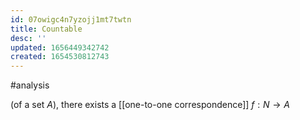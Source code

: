 ```yaml
---
id: 07owigc4n7yzojj1mt7twtn
title: Countable
desc: ''
updated: 1656449342742
created: 1654530812743
---
```

#analysis

(of a set $A$), there exists a [[one-to-one correspondence]] $f: N \rightarrow A$
